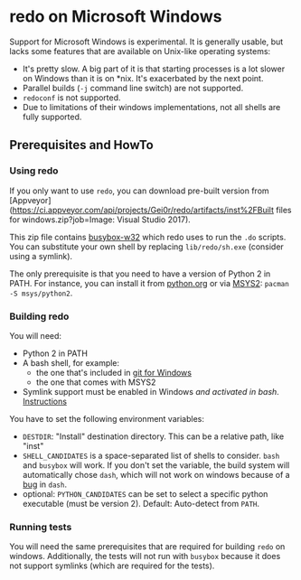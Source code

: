 # redo on Microsoft Windows

Support for Microsoft Windows is experimental.
It is generally usable, but lacks some features that are available on Unix-like
operating systems:

- It's pretty slow. A big part of it is that starting processes is a lot slower
  on Windows than it is on *nix.
  It's exacerbated by the next point.
- Parallel builds (`-j` command line switch) are not supported.
- `redoconf` is not supported.
- Due to limitations of their windows implementations, not all shells are fully
  supported.

## Prerequisites and HowTo

### Using redo

If you only want to use `redo`, you can download pre-built version from 
[Appveyor](https://ci.appveyor.com/api/projects/Gei0r/redo/artifacts/inst%2FBuilt files for windows.zip?job=Image: Visual Studio 2017).

This zip file contains [busybox-w32](https://frippery.org/busybox/) which redo
uses to run the `.do` scripts.
You can substitute your own shell by replacing `lib/redo/sh.exe` (consider
using a symlink).

The only prerequisite is that you need to have a version of Python 2 in PATH.
For instance, you can install it from
[python.org](https://www.python.org/downloads/windows/)
or via [MSYS2](https://www.msys2.org/): `pacman -S msys/python2`.

### Building redo

You will need:
- Python 2 in PATH
- A bash shell, for example:
  - the one that's included in 
    [git for Windows](https://git-scm.com/download/win)
  - the one that comes with MSYS2
- Symlink support must be enabled in Windows *and activated in bash*.
  [Instructions](https://www.joshkel.com/2018/01/18/symlinks-in-windows/)
  
You have to set the following environment variables:
- `DESTDIR`: "Install" destination directory. This can be a relative path, like
  "inst"
- `SHELL_CANDIDATES` is a space-separated list of shells to consider.
  `bash` and `busybox` will work. If you don't set the variable, the build
  system will automatically chose `dash`, which will not work on windows
  because of a [bug](https://github.com/msys2/MSYS2-packages/issues/1635) in
  `dash`.
- optional: `PYTHON_CANDIDATES` can be set to select a specific python
  executable (must be version 2). Default: Auto-detect from `PATH`.

### Running tests

You will need the same prerequisites that are required for building `redo` on
windows. 
Additionally, the tests will not run with `busybox` because it does not support
symlinks (which are required for the tests).
